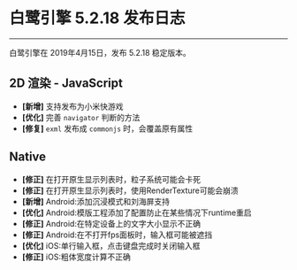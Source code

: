 # 白鹭引擎 5.2.18 发布日志


---

白鹭引擎在 2019年4月15日，发布 5.2.18 稳定版本。

## 2D 渲染 - JavaScript 
- **[新增]** 支持发布为小米快游戏
- **[优化]** 完善 `navigator` 判断的方法
- **[修复]** `exml` 发布成 `commonjs` 时，会覆盖原有属性

## Native
- **[修正]** 在打开原生显示列表时，粒子系统可能会卡死
- **[修正]** 在打开原生显示列表时，使用RenderTexture可能会崩溃
- **[新增]** Android:添加沉浸模式和刘海屏支持
- **[优化]** Android:模版工程添加了配置防止在某些情况下runtime重启
- **[修正]** Android:在特定设备上的文字大小显示不正确
- **[修正]** Android:在不打开fps面板时，输入框可能被遮挡
- **[优化]** iOS:单行输入框，点击键盘完成时关闭输入框
- **[修正]** iOS:粗体宽度计算不正确
